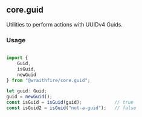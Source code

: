 ## core.guid
Utilities to perform actions with UUIDv4 Guids.

### Usage
```ts

import {
    Guid,
    isGuid,
    newGuid
} from "@wraithfire/core.guid";

let guid: Guid;
guid = newGuid();
const isGuid = isGuid(guid);            // true
const isGuid2 = isGuid("not-a-guid");   // false

```
